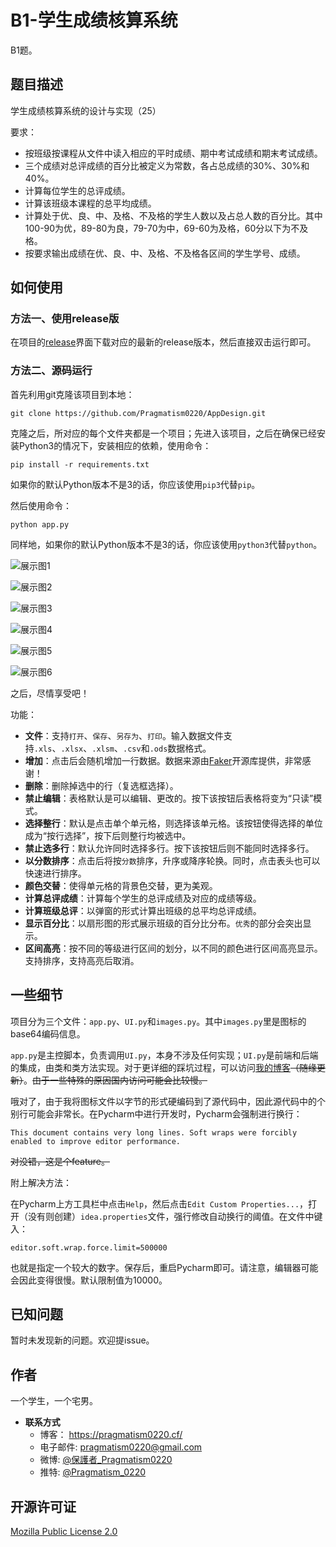 # B1-学生成绩核算系统
B1题。

## 题目描述
学生成绩核算系统的设计与实现（25）

要求：
* 按班级按课程从文件中读入相应的平时成绩、期中考试成绩和期末考试成绩。
* 三个成绩对总评成绩的百分比被定义为常数，各占总成绩的30%、30%和40%。
* 计算每位学生的总评成绩。
* 计算该班级本课程的总平均成绩。
* 计算处于优、良、中、及格、不及格的学生人数以及占总人数的百分比。其中100-90为优，89-80为良，79-70为中，69-60为及格，60分以下为不及格。
* 按要求输出成绩在优、良、中、及格、不及格各区间的学生学号、成绩。


## 如何使用
### 方法一、使用release版
在项目的[release](https://github.com/Pragmatism0220/AppDesign/releases)界面下载对应的最新的release版本，然后直接双击运行即可。

### 方法二、源码运行
首先利用git克隆该项目到本地：
```shell
git clone https://github.com/Pragmatism0220/AppDesign.git
```
克隆之后，所对应的每个文件夹都是一个项目；先进入该项目，之后在确保已经安装Python3的情况下，安装相应的依赖，使用命令：
```shell
pip install -r requirements.txt
```
如果你的默认Python版本不是3的话，你应该使用`pip3`代替`pip`。

然后使用命令：
```shell
python app.py
```
同样地，如果你的默认Python版本不是3的话，你应该使用`python3`代替`python`。

![展示图1](./B1-screenshot-1.png)

![展示图2](./B1-screenshot-2.png)

![展示图3](./B1-screenshot-3.png)

![展示图4](./B1-screenshot-4.png)

![展示图5](./B1-screenshot-5.png)

![展示图6](./B1-screenshot-6.png)

之后，尽情享受吧！

功能：
* **文件**：支持`打开`、`保存`、`另存为`、`打印`。输入数据文件支持`.xls`、`.xlsx`、`.xlsm`、`.csv`和`.ods`数据格式。
* **增加**：点击后会随机增加一行数据。数据来源由[Faker](https://github.com/joke2k/faker)开源库提供，非常感谢！
* **删除**：删除掉选中的行（复选框选择）。
* **禁止编辑**：表格默认是可以编辑、更改的。按下该按钮后表格将变为“只读”模式。
* **选择整行**：默认是点击单个单元格，则选择该单元格。该按钮使得选择的单位成为“按行选择”，按下后则整行均被选中。
* **禁止选多行**：默认允许同时选择多行。按下该按钮后则不能同时选择多行。
* **以分数排序**：点击后将按`分数`排序，升序或降序轮换。同时，点击表头也可以快速进行排序。
* **颜色交替**：使得单元格的背景色交替，更为美观。
* **计算总评成绩**：计算每个学生的总评成绩及对应的成绩等级。
* **计算班级总评**：以弹窗的形式计算出班级的总平均总评成绩。
* **显示百分比**：以扇形图的形式展示班级的百分比分布。`优秀`的部分会突出显示。
* **区间高亮**：按不同的等级进行区间的划分，以不同的颜色进行区间高亮显示。支持排序，支持高亮后取消。

## 一些细节
项目分为三个文件：`app.py`、`UI.py`和`images.py`。其中`images.py`里是图标的base64编码信息。

`app.py`是主控脚本，负责调用`UI.py`，本身不涉及任何实现；`UI.py`是前端和后端的集成，由类和类方法实现。对于更详细的踩坑过程，可以访问[我的博客](https://pragmatism0220.cf/)~~（随缘更新）~~。~~由于一些特殊的原因国内访问可能会比较慢。~~

哦对了，由于我将图标文件以字节的形式硬编码到了源代码中，因此源代码中的个别行可能会非常长。在Pycharm中进行开发时，Pycharm会强制进行换行：
```
This document contains very long lines. Soft wraps were forcibly enabled to improve editor performance.
```
~~对没错，这是个feature。~~

附上解决方法：

在Pycharm上方工具栏中点击`Help`，然后点击`Edit Custom Properties...`，打开（没有则创建）`idea.properties`文件，强行修改自动换行的阈值。在文件中键入：
```
editor.soft.wrap.force.limit=500000
```
也就是指定一个较大的数字。保存后，重启Pycharm即可。请注意，编辑器可能会因此变得很慢。默认限制值为10000。

## 已知问题
暂时未发现新的问题。欢迎提issue。

## 作者
一个学生，一个宅男。

* **联系方式**
  * 博客： https://pragmatism0220.cf/
  * 电子邮件: pragmatism0220@gmail.com
  * 微博: [@保護者_Pragmatism0220](https://weibo.com/u/7341561133)
  * 推特: [@Pragmatism_0220](https://twitter.com/Pragmatism_0220)

## 开源许可证
[Mozilla Public License 2.0](https://github.com/Pragmatism0220/AppDesign/blob/master/LICENSE)
